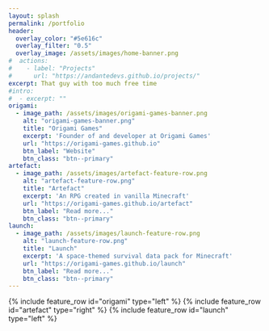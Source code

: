 ```yaml
---
layout: splash
permalink: /portfolio
header:
  overlay_color: "#5e616c"
  overlay_filter: "0.5"
  overlay_image: /assets/images/home-banner.png
#  actions:
#    - label: "Projects"
#      url: "https://andantedevs.github.io/projects/"
excerpt: That guy with too much free time
#intro:
#  - excerpt: ""
origami:
  - image_path: /assets/images/origami-games-banner.png
    alt: "origami-games-banner.png"
    title: "Origami Games"
    excerpt: 'Founder of and developer at Origami Games'
    url: "https://origami-games.github.io"
    btn_label: "Website"
    btn_class: "btn--primary"
artefact:
  - image_path: /assets/images/artefact-feature-row.png
    alt: "artefact-feature-row.png"
    title: "Artefact"
    excerpt: 'An RPG created in vanilla Minecraft'
    url: "https://origami-games.github.io/artefact"
    btn_label: "Read more..."
    btn_class: "btn--primary"
launch:
  - image_path: /assets/images/launch-feature-row.png
    alt: "launch-feature-row.png"
    title: "Launch"
    excerpt: 'A space-themed survival data pack for Minecraft'
    url: "https://origami-games.github.io/launch"
    btn_label: "Read more..."
    btn_class: "btn--primary"
---
```


{% include feature_row id="origami" type="left" %}
{% include feature_row id="artefact" type="right" %}
{% include feature_row id="launch" type="left" %}
